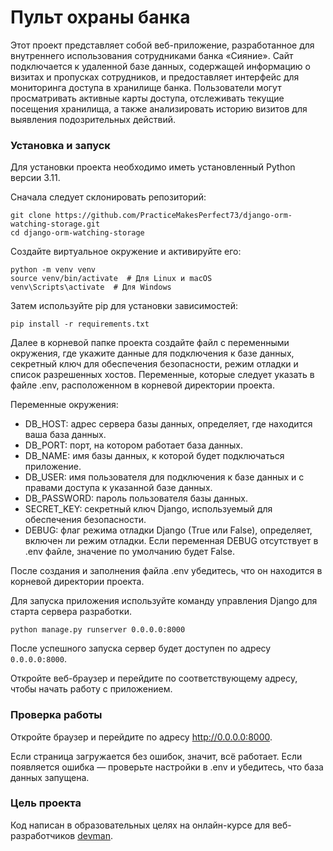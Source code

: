 # Пульт охраны банка

Этот проект представляет собой веб-приложение, разработанное для внутреннего использования сотрудниками банка «Сияние». 
Сайт подключается к удаленной базе данных, содержащей информацию о визитах и пропусках сотрудников, 
и предоставляет интерфейс для мониторинга доступа в хранилище банка. Пользователи могут просматривать активные карты доступа, 
отслеживать текущие посещения хранилища, а также анализировать историю визитов для выявления подозрительных действий.

### Установка и запуск
Для установки проекта необходимо иметь установленный Python версии 3.11.

Сначала следует склонировать репозиторий:

```
git clone https://github.com/PracticeMakesPerfect73/django-orm-watching-storage.git
cd django-orm-watching-storage
```
Создайте виртуальное окружение и активируйте его:
```
python -m venv venv  
source venv/bin/activate  # Для Linux и macOS  
venv\Scripts\activate  # Для Windows
```
Затем используйте pip для установки зависимостей:

```pip install -r requirements.txt```

Далее в корневой папке проекта создайте файл с переменными окружения, где укажите данные для подключения к базе данных, секретный
ключ для обеспечения безопасности, режим отладки и список разрешенных хостов.
Переменные, которые следует указать в файле .env, расположенном в корневой директории проекта.

Переменные окружения:

- DB_HOST: адрес сервера базы данных, определяет, где находится ваша база данных.
- DB_PORT: порт, на котором работает база данных.
- DB_NAME: имя базы данных, к которой будет подключаться приложение.
- DB_USER: имя пользователя для подключения к базе данных и с правами доступа к указанной базе данных.
- DB_PASSWORD: пароль пользователя базы данных.
- SECRET_KEY: секретный ключ Django, используемый для обеспечения безопасности.
- DEBUG: флаг режима отладки Django (True или False), определяет, включен ли режим отладки. Если переменная DEBUG отсутствует в .env файле, значение по умолчанию будет False.

После создания и заполнения файла .env убедитесь, что он находится в корневой директории проекта.

Для запуска приложения используйте команду управления Django для старта сервера разработки.

```python manage.py runserver 0.0.0.0:8000``` 

После успешного запуска сервер будет доступен по адресу ```0.0.0.0:8000```. 

Откройте веб-браузер и перейдите по соответствующему адресу, чтобы начать работу с приложением.

### Проверка работы
Откройте браузер и перейдите по адресу http://0.0.0.0:8000.

Если страница загружается без ошибок, значит, всё работает.
Если появляется ошибка — проверьте настройки в .env и убедитесь, что база данных запущена.

### Цель проекта

Код написан в образовательных целях на онлайн-курсе для веб-разработчиков [devman](https://dvmn.org/).
